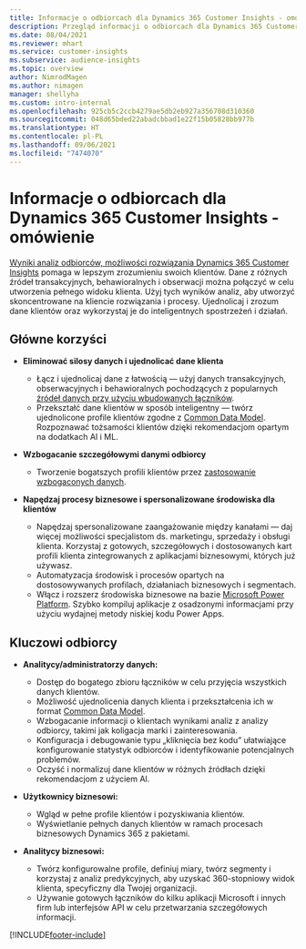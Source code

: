```yaml
---
title: Informacje o odbiorcach dla Dynamics 365 Customer Insights - omówienie
description: Przegląd informacji o odbiorcach dla Dynamics 365 Customer Insights.
ms.date: 08/04/2021
ms.reviewer: mhart
ms.service: customer-insights
ms.subservice: audience-insights
ms.topic: overview
author: NimrodMagen
ms.author: nimagen
manager: shellyha
ms.custom: intro-internal
ms.openlocfilehash: 925cb5c2ccb4279ae5db2eb927a356708d310360
ms.sourcegitcommit: 048d65bded22abadcbbad1e22f15b05828bb977b
ms.translationtype: HT
ms.contentlocale: pl-PL
ms.lasthandoff: 09/06/2021
ms.locfileid: "7474070"
---
```

# <a name="audience-insights-for-dynamics-365-customer-insights-overview"></a>Informacje o odbiorcach dla Dynamics 365 Customer Insights - omówienie

[Wyniki analiz odbiorców, możliwości rozwiązania Dynamics 365 Customer Insights](https://dynamics.microsoft.com/ai/customer-insights/audience-insights-capability/) pomaga w lepszym zrozumieniu swoich klientów. Dane z różnych źródeł transakcyjnych, behawioralnych i obserwacji można połączyć w celu utworzenia pełnego widoku klienta. Użyj tych wyników analiz, aby utworzyć skoncentrowane na kliencie rozwiązania i procesy. Ujednolicaj i zrozum dane klientów oraz wykorzystaj je do inteligentnych spostrzeżeń i działań.

## <a name="main-benefits"></a>Główne korzyści 

- **Eliminować silosy danych i ujednolicać dane klienta**

  - Łącz i ujednolicaj dane z łatwością — użyj danych transakcyjnych, obserwacyjnych i behawioralnych pochodzących z popularnych [źródeł danych przy użyciu wbudowanych łączników](data-sources.md).
  - Przekształć dane klientów w sposób inteligentny — twórz ujednolicone profile klientów zgodne z [Common Data Model](/common-data-model/). Rozpoznawać tożsamości klientów dzięki rekomendacjom opartym na dodatkach AI i ML.

- **Wzbogacanie szczegółowymi danymi odbiorcy**

  - Tworzenie bogatszych profili klientów przez [zastosowanie wzbogaconych danych](enrichment-hub.md).  

- **Napędzaj procesy biznesowe i spersonalizowane środowiska dla klientów**

  - Napędzaj spersonalizowane zaangażowanie między kanałami — daj więcej możliwości specjalistom ds. marketingu, sprzedaży i obsługi klienta. Korzystaj z gotowych, szczegółowych i dostosowanych kart profili klienta zintegrowanych z aplikacjami biznesowymi, których już używasz.
  - Automatyzacja środowisk i procesów opartych na dostosowywanych profilach, działaniach biznesowych i segmentach.
  - Włącz i rozszerz środowiska biznesowe na bazie [Microsoft Power Platform](https://powerplatform.microsoft.com/). Szybko kompiluj aplikacje z osadzonymi informacjami przy użyciu wydajnej metody niskiej kodu Power Apps.  

## <a name="key-audiences"></a>Kluczowi odbiorcy

- **Analitycy/administratorzy danych:**

  - Dostęp do bogatego zbioru łączników w celu przyjęcia wszystkich danych klientów.
  - Możliwość ujednolicenia danych klienta i przekształcenia ich w format [Common Data Model](/common-data-model/).
  - Wzbogacanie informacji o klientach wynikami analiz z analizy odbiorcy, takimi jak koligacja marki i zainteresowania.
  - Konfiguracja i debugowanie typu „kliknięcia bez kodu” ułatwiające konfigurowanie statystyk odbiorców i identyfikowanie potencjalnych problemów.
  - Oczyść i normalizuj dane klientów w różnych źródłach dzięki rekomendacjom z użyciem AI.  

- **Użytkownicy biznesowi:**

  - Wgląd w pełne profile klientów i pozyskiwania klientów.
  - Wyświetlanie pełnych danych klientów w ramach procesach biznesowych Dynamics 365 z pakietami.

- **Analitycy biznesowi:**

  - Twórz konfigurowalne profile, definiuj miary, twórz segmenty i korzystaj z analiz predykcyjnych, aby uzyskać 360-stopniowy widok klienta, specyficzny dla Twojej organizacji.  
  - Używanie gotowych łączników do kilku aplikacji Microsoft i innych firm lub interfejsów API w celu przetwarzania szczegółowych informacji.

[!INCLUDE[footer-include](../includes/footer-banner.md)]